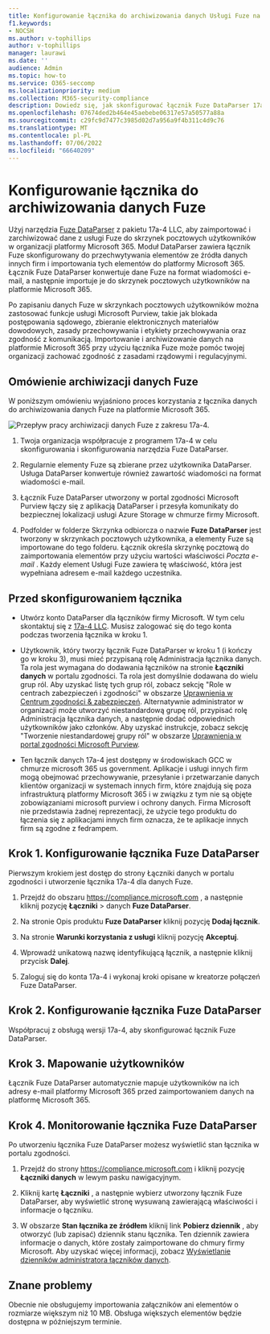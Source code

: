 ```yaml
---
title: Konfigurowanie łącznika do archiwizowania danych Usługi Fuze na platformie Microsoft 365
f1.keywords:
- NOCSH
ms.author: v-tophillips
author: v-tophillips
manager: laurawi
ms.date: ''
audience: Admin
ms.topic: how-to
ms.service: O365-seccomp
ms.localizationpriority: medium
ms.collection: M365-security-compliance
description: Dowiedz się, jak skonfigurować łącznik Fuze DataParser 17a-4 i używać go do importowania i archiwizowania danych Fuze na platformie Microsoft 365.
ms.openlocfilehash: 07674ded2b464e45aebebe06317e57a50577a88a
ms.sourcegitcommit: c29fc9d7477c3985d02d7a956a9f4b311c4d9c76
ms.translationtype: MT
ms.contentlocale: pl-PL
ms.lasthandoff: 07/06/2022
ms.locfileid: "66640209"
---
```

# <a name="set-up-a-connector-to-archive-fuze-data"></a>Konfigurowanie łącznika do archiwizowania danych Fuze

Użyj narzędzia [Fuze DataParser](https://www.17a-4.com/fuze-dataparser/) z pakietu 17a-4 LLC, aby zaimportować i zarchiwizować dane z usługi Fuze do skrzynek pocztowych użytkowników w organizacji platformy Microsoft 365. Moduł DataParser zawiera łącznik Fuze skonfigurowany do przechwytywania elementów ze źródła danych innych firm i importowania tych elementów do platformy Microsoft 365. Łącznik Fuze DataParser konwertuje dane Fuze na format wiadomości e-mail, a następnie importuje je do skrzynek pocztowych użytkowników na platformie Microsoft 365.

Po zapisaniu danych Fuze w skrzynkach pocztowych użytkowników można zastosować funkcje usługi Microsoft Purview, takie jak blokada postępowania sądowego, zbieranie elektronicznych materiałów dowodowych, zasady przechowywania i etykiety przechowywania oraz zgodność z komunikacją. Importowanie i archiwizowanie danych na platformie Microsoft 365 przy użyciu łącznika Fuze może pomóc twojej organizacji zachować zgodność z zasadami rządowymi i regulacyjnymi.

## <a name="overview-of-archiving-fuze-data"></a>Omówienie archiwizacji danych Fuze

W poniższym omówieniu wyjaśniono proces korzystania z łącznika danych do archiwizowania danych Fuze na platformie Microsoft 365.

![Przepływ pracy archiwizacji danych Fuze z zakresu 17a-4.](../media/FuzeDataParserConnectorWorkflow.png)

1. Twoja organizacja współpracuje z programem 17a-4 w celu skonfigurowania i skonfigurowania narzędzia Fuze DataParser.

2. Regularnie elementy Fuze są zbierane przez użytkownika DataParser. Usługa DataParser konwertuje również zawartość wiadomości na format wiadomości e-mail.

3. Łącznik Fuze DataParser utworzony w portal zgodności Microsoft Purview łączy się z aplikacją DataParser i przesyła komunikaty do bezpiecznej lokalizacji usługi Azure Storage w chmurze firmy Microsoft.

4. Podfolder w folderze Skrzynka odbiorcza o nazwie **Fuze DataParser** jest tworzony w skrzynkach pocztowych użytkownika, a elementy Fuze są importowane do tego folderu. Łącznik określa skrzynkę pocztową do zaimportowania elementów przy użyciu wartości właściwości *Poczta e-mail* . Każdy element Usługi Fuze zawiera tę właściwość, która jest wypełniana adresem e-mail każdego uczestnika.

## <a name="before-you-set-up-a-connector"></a>Przed skonfigurowaniem łącznika

- Utwórz konto DataParser dla łączników firmy Microsoft. W tym celu skontaktuj się z [17a-4 LLC](https://www.17a-4.com/contact/). Musisz zalogować się do tego konta podczas tworzenia łącznika w kroku 1.

- Użytkownik, który tworzy łącznik Fuze DataParser w kroku 1 (i kończy go w kroku 3), musi mieć przypisaną rolę Administracja łącznika danych. Ta rola jest wymagana do dodawania łączników na stronie **Łączniki danych** w portalu zgodności. Ta rola jest domyślnie dodawana do wielu grup ról. Aby uzyskać listę tych grup ról, zobacz sekcję "Role w centrach zabezpieczeń i zgodności" w obszarze [Uprawnienia w Centrum zgodności & zabezpieczeń](../security/office-365-security/permissions-in-the-security-and-compliance-center.md#roles-in-the-security--compliance-center). Alternatywnie administrator w organizacji może utworzyć niestandardową grupę ról, przypisać rolę Administracja łącznika danych, a następnie dodać odpowiednich użytkowników jako członków. Aby uzyskać instrukcje, zobacz sekcję "Tworzenie niestandardowej grupy ról" w obszarze [Uprawnienia w portal zgodności Microsoft Purview](microsoft-365-compliance-center-permissions.md#create-a-custom-role-group).

- Ten łącznik danych 17a-4 jest dostępny w środowiskach GCC w chmurze microsoft 365 us government. Aplikacje i usługi innych firm mogą obejmować przechowywanie, przesyłanie i przetwarzanie danych klientów organizacji w systemach innych firm, które znajdują się poza infrastrukturą platformy Microsoft 365 i w związku z tym nie są objęte zobowiązaniami microsoft purview i ochrony danych. Firma Microsoft nie przedstawia żadnej reprezentacji, że użycie tego produktu do łączenia się z aplikacjami innych firm oznacza, że te aplikacje innych firm są zgodne z fedrampem.

## <a name="step-1-set-up-a-fuze-dataparser-connector"></a>Krok 1. Konfigurowanie łącznika Fuze DataParser

Pierwszym krokiem jest dostęp do strony Łączniki danych w portalu zgodności i utworzenie łącznika 17a-4 dla danych Fuze.

1. Przejdź do obszaru <https://compliance.microsoft.com> , a następnie kliknij pozycję **Łączniki** >  danych **Fuze DataParser**.

2. Na stronie Opis produktu **Fuze DataParser** kliknij pozycję **Dodaj łącznik**.

3. Na stronie **Warunki korzystania z usługi** kliknij pozycję **Akceptuj**.

4. Wprowadź unikatową nazwę identyfikującą łącznik, a następnie kliknij przycisk **Dalej**.

5. Zaloguj się do konta 17a-4 i wykonaj kroki opisane w kreatorze połączeń Fuze DataParser.

## <a name="step-2-configure-the-fuze-dataparser-connector"></a>Krok 2. Konfigurowanie łącznika Fuze DataParser

Współpracuj z obsługą wersji 17a-4, aby skonfigurować łącznik Fuze DataParser.

## <a name="step-3-map-users"></a>Krok 3. Mapowanie użytkowników

Łącznik Fuze DataParser automatycznie mapuje użytkowników na ich adresy e-mail platformy Microsoft 365 przed zaimportowaniem danych na platformę Microsoft 365.

## <a name="step-4-monitor-the-fuze-dataparser-connector"></a>Krok 4. Monitorowanie łącznika Fuze DataParser

Po utworzeniu łącznika Fuze DataParser możesz wyświetlić stan łącznika w portalu zgodności.

1. Przejdź do strony <https://compliance.microsoft.com> i kliknij pozycję **Łączniki danych** w lewym pasku nawigacyjnym.

2. Kliknij kartę **Łączniki** , a następnie wybierz utworzony łącznik Fuze DataParser, aby wyświetlić stronę wysuwaną zawierającą właściwości i informacje o łączniku.

3. W obszarze **Stan łącznika ze źródłem** kliknij link **Pobierz dziennik** , aby otworzyć (lub zapisać) dziennik stanu łącznika. Ten dziennik zawiera informacje o danych, które zostały zaimportowane do chmury firmy Microsoft. Aby uzyskać więcej informacji, zobacz [Wyświetlanie dzienników administratora łączników danych](data-connector-admin-logs.md).

## <a name="known-issues"></a>Znane problemy

Obecnie nie obsługujemy importowania załączników ani elementów o rozmiarze większym niż 10 MB. Obsługa większych elementów będzie dostępna w późniejszym terminie.
